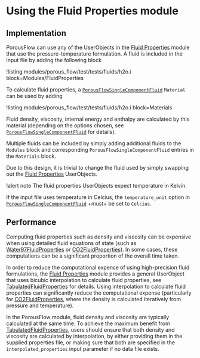 # Using the Fluid Properties module

## Implementation

PorousFlow can use any of the UserObjects in the [Fluid Properties](/fluid_properties/index.md)
module that use the pressure-temperature formulation. A fluid is included in the input file by adding the
following block

!listing modules/porous_flow/test/tests/fluids/h2o.i block=Modules/FluidProperties

To calculate fluid properties, a
[`PorousFlowSingleComponentFluid`](/PorousFlowSingleComponentFluid.md)
`Material` can be used by adding

!listing modules/porous_flow/test/tests/fluids/h2o.i block=Materials

Fluid density, viscosity, internal energy and enthalpy are calculated by this material (depending on
the options chosen, see
[`PorousFlowSingleComponentFluid`](/PorousFlowSingleComponentFluid.md)
for details).

Multiple fluids can be included by simply adding additional fluids to the `Modules` block and
corresponding `PorousFlowSingleComponentFluid` entries in the `Materials` block.

Due to this design, it is trivial to change the fluid used by simply swapping out the
[Fluid Properties](/fluid_properties/index.md) UserObjects.

!alert note
The fluid properties UserObjects expect temperature in Kelvin.

If the input file uses temperature in Celcius, the `temperature_unit` option in
[`PorousFlowSingleComponentFluid`](/PorousFlowSingleComponentFluid.md)
+must+ be set to `Celcius`.

## Performance

Computing fluid properties such as density and viscosity can be expensive when using
detailed fluid equations of state (such as [Water97FluidProperties](/Water97FluidProperties.md) or
[CO2FluidProperties](/CO2FluidProperties.md)). In some cases, these computations can be a significant
proportion of the overall time taken.

In order to reduce the computational expense of using high-precision fluid formulations, the
[Fluid Properties](/fluid_properties/index.md) module provides a general UserObject that uses
bicubic interpolation to calculate fluid properties, see
[TabulatedFluidProperties](/TabulatedFluidProperties.md) for details. Using interpolation to
calculate fluid properties can significantly reduce the computational expense (particularly for
[CO2FluidProperties](/CO2FluidProperties.md), where the density is calculated iteratively from pressure
and temperature).

In the PorousFlow module, fluid density and viscosity are typically calculated at the same time. To
achieve the maximum benefit from [TabulatedFluidProperties](/TabulatedFluidProperties.md), users
should ensure that both density and viscosity are calculated by interpolation, by either providing
them in the supplied properties file, or making sure that both are specified in the
`interpolated_properties` input parameter if no data file exists.

